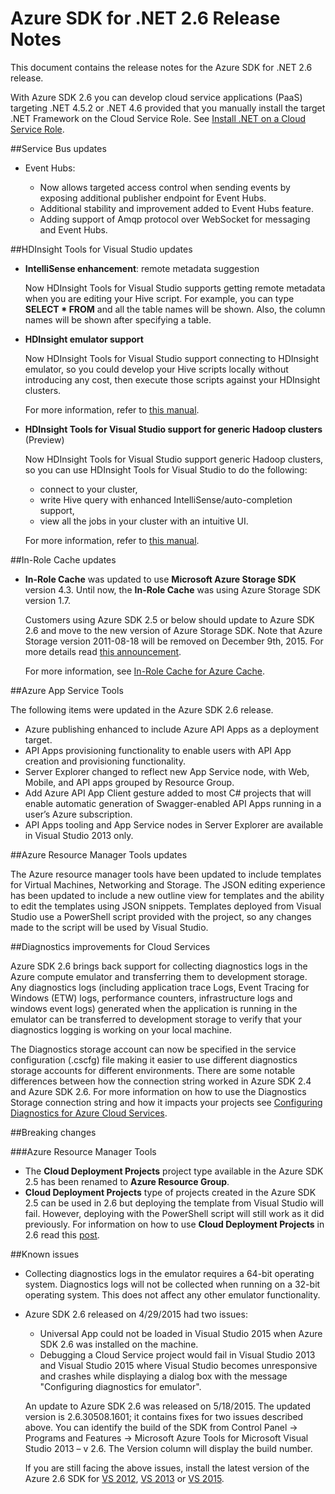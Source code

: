 <properties 
   pageTitle="Azure SDK for .NET 2.6 Release Notes" 
   description="Azure SDK for .NET 2.6 Release Notes" 
   services="app-service/web" 
   documentationCenter=".net" 
   authors="Juliako" 
   manager="dwrede" 
   editor=""/>

<tags
   ms.service="app-service"
   ms.devlang="multiple"
   ms.topic="article"
   ms.tgt_pltfrm="na"
   ms.workload="integration" 
   ms.date="04/29/2015"
   ms.author="juliako"/>


# Azure SDK for .NET 2.6 Release Notes

This document contains the release notes for the Azure SDK for .NET 2.6 release. 

With Azure SDK 2.6 you can develop cloud service applications (PaaS) targeting .NET 4.5.2 or .NET 4.6 provided that you manually install the target .NET Framework on the Cloud Service Role. See [Install .NET on a Cloud Service Role](http://go.microsoft.com/fwlink/?LinkID=309796).


##Service Bus updates

- Event Hubs: 

	- Now allows targeted access control when sending events by exposing additional publisher endpoint for Event Hubs.
	- Additional stability and improvement added to Event Hubs feature.
	- Adding support of Amqp protocol over WebSocket for messaging and Event Hubs.

##HDInsight Tools for Visual Studio updates

- **IntelliSense enhancement**: remote metadata suggestion

	Now HDInsight Tools for Visual Studio supports getting remote metadata when you are editing your Hive script. For example, you can type **SELECT * FROM** and all the table names will be shown. Also, the column names will be shown after specifying a table.

- **HDInsight emulator support**

	Now HDInsight Tools for Visual Studio support connecting to HDInsight emulator, so you could develop your Hive scripts locally without introducing any cost, then execute those scripts against your HDInsight clusters. 

	For more information, refer to [this manual](http://go.microsoft.com/fwlink/?LinkID=529540&clcid=0x409).

- **HDInsight Tools for Visual Studio support for generic Hadoop clusters** (Preview)

	Now HDInsight Tools for Visual Studio support generic Hadoop clusters, so you can use HDInsight Tools for Visual Studio to do the following:

	- connect to your cluster, 
	- write Hive query with enhanced IntelliSense/auto-completion support, 
	- view all the jobs in your cluster with an intuitive UI. 

	For more information, refer to [this manual](http://go.microsoft.com/fwlink/?LinkID=529540&clcid=0x409).

##In-Role Cache updates

- **In-Role Cache** was updated to use **Microsoft Azure Storage SDK** version 4.3. Until now, the **In-Role Cache** was using Azure Storage SDK version 1.7.

	Customers using Azure SDK 2.5 or below should update to Azure SDK 2.6 and move to the new version of Azure Storage SDK. Note that Azure Storage version 2011-08-18 will be removed on December 9th, 2015. For more details read [this announcement](http://azure.microsoft.com/blog/2014/08/04/microsoft-azure-storage-service-version-removal/). 

	For more information, see [In-Role Cache for Azure Cache](https://msdn.microsoft.com/library/azure/dn386103.aspx).

##Azure App Service Tools

The following items were updated in the Azure SDK 2.6 release.

- Azure publishing enhanced to include Azure API Apps as a deployment target.
- API Apps provisioning functionality to enable users with API App creation and provisioning functionality.
- Server Explorer changed to reflect new App Service node, with Web, Mobile, and API apps grouped by Resource Group.
- Add Azure API App Client gesture added to most C# projects that will enable automatic generation of Swagger-enabled API Apps running in a user’s Azure subscription.
- API Apps tooling and App Service nodes in Server Explorer are available in Visual Studio 2013 only. 

##Azure Resource Manager Tools updates

The Azure resource manager tools have been updated to include templates for Virtual Machines, Networking and Storage. The JSON editing experience has been updated to include a new outline view for templates and the ability to edit the templates using JSON snippets. Templates deployed from Visual Studio use a PowerShell script provided with the project, so any changes made to the script will be used by Visual Studio.

##Diagnostics improvements for Cloud Services

Azure SDK 2.6 brings back support for collecting diagnostics logs in the Azure compute emulator and transferring them to development storage. Any diagnostics logs (including application trace Logs, Event Tracing for Windows (ETW) logs, performance counters, infrastructure logs and windows event logs) generated when the application is running in the emulator can be transferred to development storage to verify that your diagnostics logging is working on your local machine. 

The Diagnostics storage account can now be specified in the service configuration (.cscfg) file making it easier to use different diagnostics storage accounts for different environments. There are some notable differences between how the connection string worked in Azure SDK 2.4 and Azure SDK 2.6. For more information on how to use the Diagnostics Storage connection string and how it impacts your projects see [Configuring Diagnostics for Azure Cloud Services](http://go.microsoft.com/fwlink/?LinkID=532784).

##Breaking changes

###Azure Resource Manager Tools 

- The **Cloud Deployment Projects** project type available in the Azure SDK 2.5 has been renamed to **Azure Resource Group**.
- **Cloud Deployment Projects** type of projects created in the Azure SDK 2.5 can be used in 2.6 but deploying the template from Visual Studio will fail. However, deploying with the PowerShell script will still work as it did previously.  For information on how to use **Cloud Deployment Projects** in 2.6 read this [post](http://go.microsoft.com/fwlink/?LinkID=534086).
 
##Known issues

- Collecting diagnostics logs in the emulator requires a 64-bit operating system. Diagnostics logs will not be collected when running on a 32-bit operating system. This does not affect any other emulator functionality. 

- Azure SDK 2.6 released on 4/29/2015 had two issues: 

	- Universal App could not be loaded in Visual Studio 2015 when Azure SDK 2.6 was installed on the machine.
	- Debugging a Cloud Service project would fail in Visual Studio 2013 and Visual Studio 2015 where Visual Studio becomes unresponsive and crashes while displaying a dialog box with the message "Configuring diagnostics for emulator".
	
	An update to Azure SDK 2.6 was released on 5/18/2015. The updated version is 2.6.30508.1601; it contains fixes for two issues described above. You can identify the build of the SDK from Control Panel -> Programs and Features -> Microsoft Azure Tools for Microsoft Visual Studio 2013 – v 2.6. The Version column will display the build number.

	If you are still facing the above issues, install the latest version of the Azure 2.6 SDK for [VS 2012](http://go.microsoft.com/fwlink/p/?linkid=323511&clcid=0x409), [VS 2013](http://go.microsoft.com/fwlink/p/?linkid=323510&clcid=0x409) or [VS 2015](http://go.microsoft.com/fwlink/?linkid=518003&clcid=0x409).
